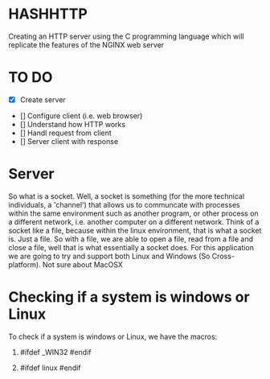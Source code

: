 # HASHHTTP
Creating an HTTP server using the C programming language which will replicate the features of the NGINX web server
# TO DO
- [x] Create server
- [] Configure client (i.e. web browser)
- [] Understand how HTTP works
- [] Handl request from client
- [] Server client with response
# Server
So what is a socket. Well, a socket is something 
(for the more technical individuals, a 'channel') that allows us to
communcate with processes within the same environment such as another program, or 
other process on a different network, i.e. another computer on a different network.
Think of a socket like a file, because within the linux environment, 
that is what a socket is. Just a file. So with a file, we
are able to open a file, read from a file and close a file, well that is what
essentially a socket does.
For this application we are going to try and support both Linux and Windows (So
Cross-platform). Not sure about MacOSX
# Checking if a system is windows or Linux
To check if a system is windows or Linux, we have the macros:
1. #ifdef _WIN32
   #endif

2. #ifdef linux
   #endif

